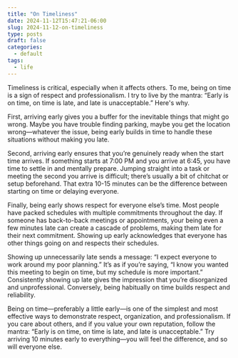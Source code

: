 ```yaml
---
title: "On Timeliness"
date: 2024-11-12T15:47:21-06:00
slug: 2024-11-12-on-timeliness
type: posts
draft: false
categories:
  - default
tags:
  - life
---
```



Timeliness is critical, especially when it affects others. To me, being on time is a sign of respect and professionalism. I try to live by the mantra: “Early is on time, on time is late, and late is unacceptable.” Here's why.

First, arriving early gives you a buffer for the inevitable things that might go wrong. Maybe you have trouble finding parking, maybe you get the location wrong—whatever the issue, being early builds in time to handle these situations without making you late.

Second, arriving early ensures that you’re genuinely ready when the start time arrives. If something starts at 7:00 PM and you arrive at 6:45, you have time to settle in and mentally prepare. Jumping straight into a task or meeting the second you arrive is difficult; there’s usually a bit of chitchat or setup beforehand. That extra 10-15 minutes can be the difference between starting on time or delaying everyone.

Finally, being early shows respect for everyone else’s time. Most people have packed schedules with multiple commitments throughout the day. If someone has back-to-back meetings or appointments, your being even a few minutes late can create a cascade of problems, making them late for their next commitment. Showing up early acknowledges that everyone has other things going on and respects their schedules.

Showing up unnecessarily late sends a message: “I expect everyone to work around my poor planning.” It’s as if you’re saying, “I know you wanted this meeting to begin on time, but my schedule is more important.” Consistently showing up late gives the impression that you’re disorganized and unprofessional. Conversely, being habitually on time builds respect and reliability.

Being on time—preferably a little early—is one of the simplest and most effective ways to demonstrate respect, organization, and professionalism. If you care about others, and if you value your own reputation, follow the mantra: “Early is on time, on time is late, and late is unacceptable.” Try arriving 10 minutes early to everything—you will feel the difference, and so will everyone else.
